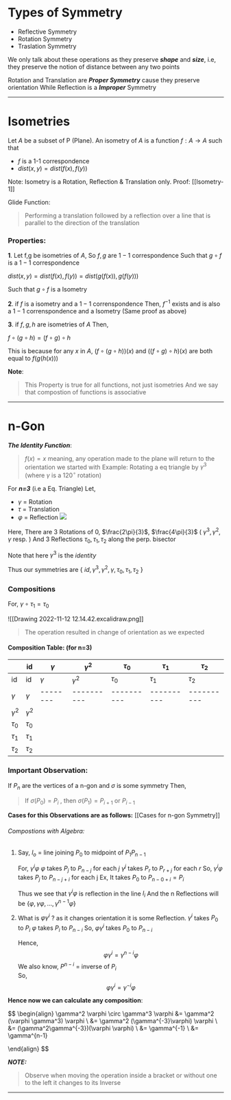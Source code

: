 
# Types of Symmetry

- Reflective Symmetry 
- Rotation  Symmetry
- Traslation Symmetry

We only talk about these operations as they preserve ***shape***  and ***size***, i.e, they preserve the notion of distance between any two points

Rotation and Translation are ***Proper Symmetry*** cause they preserve orientation
While Reflection is a ***Improper*** Symmetry

----------------------------------

# Isometries

Let $A$ be a subset of P (Plane). An isometry of $A$ is a function 
$f: A  \to A$ such that 
- $f$ is a 1-1 correspondence
- $dist(x,y) = dist(f(x),f(y))$

Note: Isometry is a Rotation, Reflection & Translation only.
Proof: [[Isometry-1]]

Glide Function: 
>Performing a translation followed by a reflection over a line that is parallel to the direction of the translation

### Properties:

**1**. Let f,g be isometries of $A$, So $f,g$ are $1-1$ correspondence
   Such that $g \circ f$ is a $1-1$ correspondence 
   
   $dist(x,y) = dist(f(x),f(y)) =dist(g(f(x)),g(f(y)))$
   
   Such that $g\circ f$ is a Isometry

**2**. if $f$ is a isometry and a $1-1$ correnspondence 
   Then, $f^{-1}$ exists and is also a $1-1$ correnspondence 
   and a Isometry
   (Same proof as above)

**3**. if $f,g,h$ are isometries of $A$
   Then, 
   
   $f \circ (g \circ h) = (f\circ g)\circ h$
   
   This is because for any $x$ in $A$,  $(f \circ (g \circ h))(x)$ and $((f\circ g)\circ h)(x)$ are both equal to $f(g(h(x)))$ 
   
   **Note**: 
>This Property is true for all functions, not just isometries
   And we say that compostion of functions is associative      

--------------------------
# n-Gon

***The Identity Function***:

> $f(x) = x$
> meaning, any operation made to the plane will return to the orientation we started with
> Example: Rotating a eq triangle by $\gamma^{3}$ (where $\gamma$ is a $120^{\circ}$ rotation)


For ***n=3*** (i.e a Eq. Triangle)
Let,
- $\gamma$ = Rotation
- $\tau$ = Translation
- $\varphi$ = Reflection
![](https://i.imgur.com/DyzFrGs.png)

Here, There are 3 Rotations of $0$, $\frac{2\pi}{3}$, $\frac{4\pi}{3}$ ( $\gamma^3, \gamma^2, \gamma$ resp. )
And 3 Reflections $\tau_{0}, \tau_{1}, \tau_{2}$ along the perp. bisector

Note that here $\gamma^3$ is the *identity* 

Thus our symmetries are 
{ $id, \gamma^3, \gamma^2, \gamma, \tau_{0}, \tau_{1}, \tau_{2}$ }

### Compositions

For, $\gamma \circ \tau_{1} = \tau_{0}$ 

![[Drawing 2022-11-12 12.14.42.excalidraw.png]]

> The operation resulted in change of orientation as we expected


#### Composition Table: (for n=3)

|                       | id         | $\gamma$ | $\gamma^2$ | $\tau_{0}$ | $\tau_{1}$ | $\tau_{2}$ |
| --------------------- | ---------- | -------- | ---------- | ---------- | ---------- | ---------- |
| id                    | id         | $\gamma$ | $\gamma^2$ | $\tau_{0}$ | $\tau_{1}$ | $\tau_{2}$ |
| $\gamma$              | $\gamma$   | -------- | ---------- | ---------- | ---------- | ---------- |
| $\gamma^2$            | $\gamma^2$ |          |            |            |            |            |
| $\tau_{0}$            | $\tau_{0}$ |          |            |            |            |            |
| $\tau_{1}$            | $\tau_{1}$ |          |            |            |            |            |
| $\tau_{2}$  |     $\tau_{2}$       |          |            |            |            |            |


### Important Observation:

If $P_{n}$ are the vertices of a n-gon
and $\sigma$ is some symmetry
Then, 
> If $\sigma(P_{0}) = P_{i}$ , then
> $\sigma(P_{1}) = P_{i+1}$  or  $P_{i-1}$

**Cases for this Observations are as follows:** [[Cases for n-gon Symmetry]]


###### Compostions with Algebra:

1. Say, $l_{o}$ = line joining $P_{0}$ to midpoint of $P_{1} P_{n-1}$

	For, $\gamma^i  \varphi$ 
		$\varphi$ takes $P_{j}$ to  $P_{n-j}$ for each $j$
		$\gamma^j$ takes $P_{r}$ to $P_{r+j}$ for each $r$
	So,
		$\gamma^i  \varphi$ takes $P_{j}$ to $P_{n-j+i}$ for each j
		Ex,
		 It takes $P_{0}$ to $P_{n-0+i} = P_{i}$
	
	Thus we see that $\gamma^i  \varphi$  is reflection in the line $l_{i}$
		And the n Reflections will be 
		{$\varphi, \gamma \varphi, \dots, \gamma^{n-1}\varphi$}

2. What is $\varphi \gamma^i$ ?
    as it changes orientation it is some Reflection.
	    $\gamma^i$ takes $P_{0}$ to $P_{i}$ 
	    $\varphi$ takes $P_{i}$ to $P_{n-i}$
	    So, $\varphi \gamma^i$ takes $P_{0}$ to $P_{n-i}$
	
	Hence,  $$\varphi \gamma^i = \gamma^{n-i} \varphi$$
	We also know, 
		$P^{n-i}$ = inverse of $P_{i}$	
		So, $$
\varphi \gamma ^{i} = \gamma ^{-i} \varphi
$$

**Hence now we can calculate any composition**:

$$
\begin{align}
\gamma^2 \varphi \circ \gamma^3 \varphi &= \gamma^2 (\varphi \gamma^3) \varphi \\
&= \gamma^2 (\gamma^{-3}\varphi) \varphi \\
&= (\gamma^2\gamma^{-3})(\varphi \varphi) \\
&= \gamma^{-1} \\
&= \gamma^{n-1}

\end{align}
$$

***NOTE:***
> Observe when moving the operation inside a bracket or without one to the left it changes to its Inverse

-------------------
